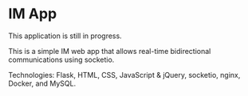 # IM App
This application is still in progress.

This is a simple IM web app that allows real-time bidirectional communications using socketio.

Technologies: Flask, HTML, CSS, JavaScript & jQuery, socketio, nginx, Docker, and MySQL.
